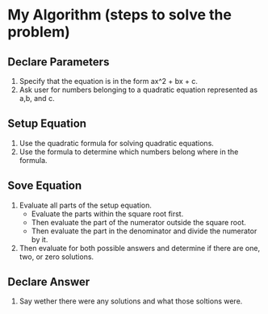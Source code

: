 # My Algorithm (steps to solve the problem)

## Declare Parameters
1. Specify that the equation is in the form ax^2 + bx + c.
2. Ask user for numbers belonging to a quadratic equation represented as a,b, and c.
## Setup Equation
1. Use the quadratic formula for solving quadratic equations.
2. Use the formula to determine which numbers belong where in the formula.
## Sove Equation
1. Evaluate all parts of the setup equation.
    - Evaluate the parts within the square root first.
    - Then evaluate the part of the numerator outside the square root.
    - Then evaluate the part in the denominator and divide the numerator by it.
2. Then evaluate for both possible answers and determine if there are one, two, or zero solutions.
## Declare Answer
1. Say wether there were any solutions and what those soltions were.